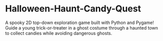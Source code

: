 # Halloween-Haunt-Candy-Quest
A spooky 2D top-down exploration game built with Python and Pygame! Guide a young trick-or-treater in a ghost costume through a haunted town to collect candies while avoiding dangerous ghosts.
